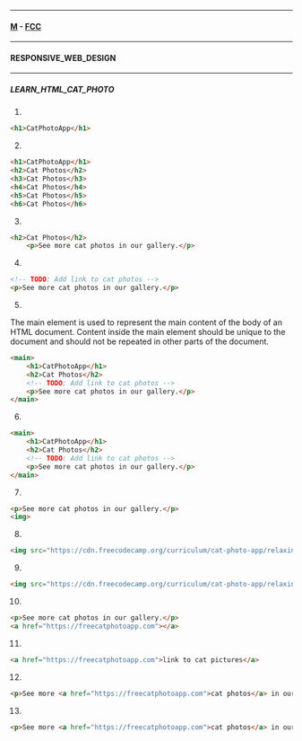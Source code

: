 
---

#### [M](https://github.com/ttltrk/TTT/blob/master/menu.md) - [FCC](https://github.com/ttltrk/TTT/tree/master/FCC/FCC.md)

---

#### RESPONSIVE_WEB_DESIGN

---

##### LEARN_HTML_CAT_PHOTO

1.

```html
<h1>CatPhotoApp</h1>
```

2. 

```html
<h1>CatPhotoApp</h1>
<h2>Cat Photos</h2>
<h3>Cat Photos</h3>
<h4>Cat Photos</h4>
<h5>Cat Photos</h5>
<h6>Cat Photos</h6>
```

3.

```html
<h2>Cat Photos</h2>
    <p>See more cat photos in our gallery.</p>
```

4.

```html
<!-- TODO: Add link to cat photos -->
<p>See more cat photos in our gallery.</p>
```

5.

The main element is used to represent the main content of the body of an HTML document. Content inside the main element should be unique to the document and should not be repeated in other parts of the document.

```html
<main>  
    <h1>CatPhotoApp</h1>
    <h2>Cat Photos</h2>
    <!-- TODO: Add link to cat photos -->
    <p>See more cat photos in our gallery.</p>
</main>   
```

6.

```html
<main>
    <h1>CatPhotoApp</h1>
    <h2>Cat Photos</h2>
    <!-- TODO: Add link to cat photos -->
    <p>See more cat photos in our gallery.</p>
</main>
```

7.

```html
<p>See more cat photos in our gallery.</p>
<img>
```

8.

```html
<img src="https://cdn.freecodecamp.org/curriculum/cat-photo-app/relaxing-cat.jpg">
```

9.

```html
<img src="https://cdn.freecodecamp.org/curriculum/cat-photo-app/relaxing-cat.jpg" alt="A cute orange cat lying on its back">
```

10.

```html
<p>See more cat photos in our gallery.</p>
<a href="https://freecatphotoapp.com"></a>
```

11.

```html
<a href="https://freecatphotoapp.com">link to cat pictures</a>
```

12.

```html
<p>See more <a href="https://freecatphotoapp.com">cat photos</a> in our gallery.</p>
```

13.

```html
<p>See more <a href="https://freecatphotoapp.com">cat photos</a> in our gallery.</p>
```

```html

```

```html

```

```html

```

```html

```

```html

```

```html

```

```html

```

```html

```

```html

```

```html

```

```html

```

```html

```